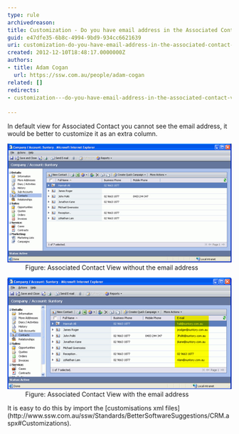 ```yaml
---
type: rule
archivedreason: 
title: Customization - Do you have email address in the Associated Contact View?
guid: e47dfe35-6b8c-4994-9bd9-934cc6621639
uri: customization-do-you-have-email-address-in-the-associated-contact-view
created: 2012-12-10T18:48:17.0000000Z
authors:
- title: Adam Cogan
  url: https://ssw.com.au/people/adam-cogan
related: []
redirects:
- customization---do-you-have-email-address-in-the-associated-contact-view

---
```


In default view for Associated Contact you cannot see the email address, it would           be better to customize it as an extra column.

<!--endintro-->
<dl class="badImage">          <dt>
            <img src="ContactView_NoEmail.jpg" alt="Associated Contact View without the email address">
          </dt>
          <dd>
            Figure: Associated Contact View without the email address</dd>
        </dl><dl class="goodImage">          <dt>
            <img src="ContactView_Email.jpg" alt="Associated Contact View with the email address"></dt>
          <dd>
            Figure: Associated Contact View with the email address</dd>
        </dl>
It is easy to do this by import the [customisations xml files](http://www.ssw.com.au/ssw/Standards/BetterSoftwareSuggestions/CRM.aspx#Customizations).
